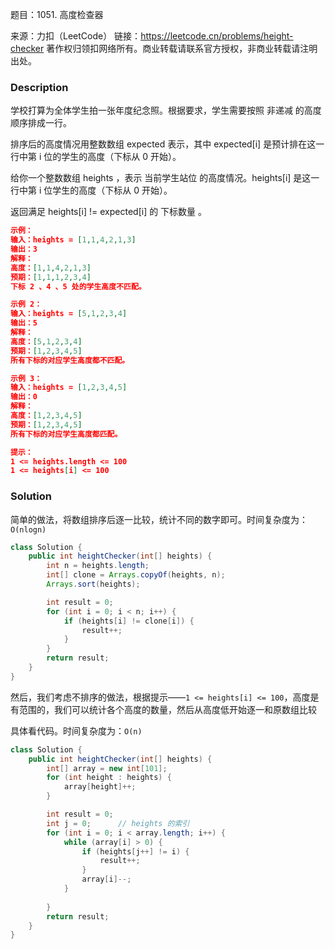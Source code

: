 题目：1051. 高度检查器

来源：力扣（LeetCode）
链接：https://leetcode.cn/problems/height-checker
著作权归领扣网络所有。商业转载请联系官方授权，非商业转载请注明出处。

### Description

学校打算为全体学生拍一张年度纪念照。根据要求，学生需要按照 非递减 的高度顺序排成一行。

排序后的高度情况用整数数组 expected 表示，其中 expected[i] 是预计排在这一行中第 i 位的学生的高度（下标从 0 开始）。

给你一个整数数组 heights ，表示 当前学生站位 的高度情况。heights[i] 是这一行中第 i 位学生的高度（下标从 0 开始）。

返回满足 heights[i] != expected[i] 的 下标数量 。

```json
示例：
输入：heights = [1,1,4,2,1,3]
输出：3 
解释：
高度：[1,1,4,2,1,3]
预期：[1,1,1,2,3,4]
下标 2 、4 、5 处的学生高度不匹配。

示例 2：
输入：heights = [5,1,2,3,4]
输出：5
解释：
高度：[5,1,2,3,4]
预期：[1,2,3,4,5]
所有下标的对应学生高度都不匹配。

示例 3：
输入：heights = [1,2,3,4,5]
输出：0
解释：
高度：[1,2,3,4,5]
预期：[1,2,3,4,5]
所有下标的对应学生高度都匹配。

提示：
1 <= heights.length <= 100
1 <= heights[i] <= 100
```

### Solution

简单的做法，将数组排序后逐一比较，统计不同的数字即可。时间复杂度为：`O(nlogn)`

```java
class Solution {
    public int heightChecker(int[] heights) {
        int n = heights.length;
        int[] clone = Arrays.copyOf(heights, n);
        Arrays.sort(heights);

        int result = 0;
        for (int i = 0; i < n; i++) {
            if (heights[i] != clone[i]) {
                result++;
            }
        }
        return result;
    }
}
```

然后，我们考虑不排序的做法，根据提示——`1 <= heights[i] <= 100`，高度是有范围的，我们可以统计各个高度的数量，然后从高度低开始逐一和原数组比较

具体看代码。时间复杂度为：`O(n)`

```java
class Solution {
    public int heightChecker(int[] heights) {
        int[] array = new int[101];
        for (int height : heights) {
            array[height]++;
        }

        int result = 0;
        int j = 0;      // heights 的索引
        for (int i = 0; i < array.length; i++) {
            while (array[i] > 0) {
                if (heights[j++] != i) {
                    result++;
                }
                array[i]--;
            }
            
        }
        return result;
    }
}
```

